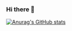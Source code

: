 ### Hi there 👋

[![Anurag's GitHub stats](https://github-readme-stats.vercel.app/api?username={redhoshi}&theme=onedark&show_icons=true)](https://github.com/anuraghazra/github-readme-stats)
<!--
**redhoshi/redhoshi** is a ✨ _special_ ✨ repository because its `README.md` (this file) appears on your GitHub profile.

Here are some ideas to get you started:

- 🔭 I’m currently working on ...
- 🌱 I’m currently learning ...
- 👯 I’m looking to collaborate on ...
- 🤔 I’m looking for help with ...
- 💬 Ask me about ...
- 📫 How to reach me: ...
- 😄 Pronouns: ...
- ⚡ Fun fact: ...
-->

